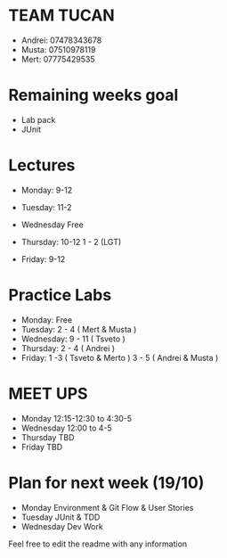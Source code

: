 # TEAM TUCAN 

* Andrei: 07478343678
* Musta: 07510978119
* Mert: 07775429535

# Remaining weeks goal 
* Lab pack 
* JUnit 

# Lectures #

* Monday: 9-12

* Tuesday: 11-2

* Wednesday Free 

* Thursday: 10-12
          1 - 2 (LGT)

* Friday: 9-12
       
# Practice Labs #

* Monday: Free
* Tuesday: 2 - 4  ( Mert & Musta )
* Wednesday: 9 - 11 ( Tsveto ) 
* Thursday: 2 - 4 ( Andrei ) 
* Friday: 1 -3 ( Tsveto & Merto ) 3 - 5 ( Andrei & Musta ) 


# MEET UPS #

* Monday 12:15-12:30 to 4:30-5
* Wednesday 12:00 to 4-5
* Thursday TBD
* Friday TBD

# Plan for next week (19/10)

* Monday Environment & Git Flow & User Stories
* Tuesday JUnit & TDD
* Wednesday Dev Work

Feel free to edit the readme with any information